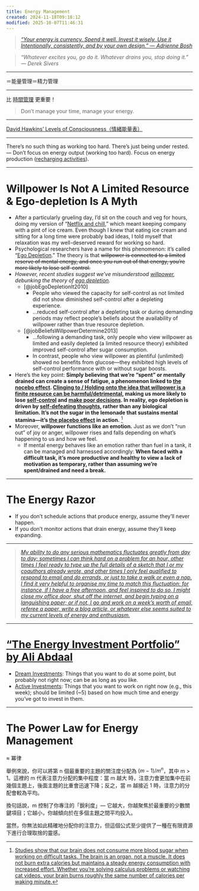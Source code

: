 ```yaml
---
title: Energy Management
created: 2024-11-18T09:18:12
modified: 2025-10-07T11:46:31
---
```


> _[“Your energy is currency. Spend it well. Invest it wisely. Use it Intentionally, consistently, and by your own design.” — Adrienne Bosh](https://x.com/MrsAdrienneBosh/status/988908563232796672)_

> _“Whatever excites you, go do it. Whatever drains you, stop doing it.” — Derek Sivers_

---

＝能量管理＝精力管理

---

比 [時間管理](Time%20Management.md) 更重要！

> Don’t manage your time, manage your energy.

---

[David Hawkins’ Levels of Consciousness（情緒能量表）](https://www.google.com/search?q=David%20Hawkins%27%20Levels%20of%20Consciousness)

---

There’s no such thing as working too hard. There’s just being under rested. — Don’t focus on energy output (working too hard). Focus on energy production ([recharging activities](rest,%20reset,%20relax,%20recharge.md)).

---

# Willpower Is Not A Limited Resource \& Ego-depletion Is A Myth

* After a particularly grueling day, I’d sit on the couch and veg for hours, doing my version of “[Netflix and chill](https://en.wikipedia.org/wiki/Netflix_and_chill),” which meant keeping company with a pint of ice cream. Even though I knew that eating ice cream and sitting for a long time were probably bad ideas, I told myself that relaxation was my well-deserved reward for working so hard.
* Psychological researchers have a name for this phenomenon: it’s called “[Ego Depletion](https://www.nirandfar.com/ego-depletion/).” The theory is that ~~willpower is connected to a limited reserve of mental energy, and once you run out of that energy, you’re more likely to lose self-control.~~
* _However, recent studies suggest we’ve misunderstood [willpower](Do%20not%20use%20your%20willpower%20unless%20you%20absolutely%20have%20to.md), debunking the theory of [ego depletion](https://en.wikipedia.org/wiki/Ego_depletion)._
	* [@jobEgoDepletionIt2010]
		* People who viewed the capacity for self-control as not limited did not show diminished self-control after a depleting experience.
		* …reduced self-control after a depleting task or during demanding periods may reflect people’s beliefs about the availability of willpower rather than true resource depletion.
	* [@jobBeliefsWillpowerDetermine2013]
		* …following a demanding task, only people who view willpower as limited and easily depleted (a limited resource theory) exhibited improved self-control after sugar consumption.
		* In contrast, people who view willpower as plentiful (unlimited) showed no benefits from glucose—they exhibited high levels of self-control performance with or without sugar boosts.
* Here’s the key point: **Simply believing that we’re “spent” or mentally drained can create a sense of fatigue, a phenomenon linked to [the nocebo effect](https://en.wikipedia.org/wiki/Nocebo). [Clinging to / Holding onto the idea that willpower is a finite resource can be harmful/detrimental](push-your-limits.md), making us more likely to lose [self-control](discipline-equals-freedom.md) and [make poor decisions](decision-making.md). In reality, ego depletion is driven by [self-defeating thoughts](negative-thoughts-and-emotions.md), rather than any biological limitation. It’s not the sugar in the lemonade that sustains mental stamina—it’s [the placebo effect](https://en.wikipedia.org/wiki/Placebo) in action.** [^1]
* Moreover, **willpower functions like an emotion.** Just as we don’t “run out” of joy or anger, willpower rises and falls depending on what’s happening to us and how we feel.
	* If mental energy behaves like an emotion rather than fuel in a tank, it can be managed and harnessed accordingly: **When faced with a difficult task, it’s more productive and healthy to view a lack of motivation as temporary, rather than assuming we’re spent/drained and need a break.**

---

# The Energy Razor

* If you don’t schedule actions that produce energy, assume they’ll never happen.
* If you don’t monitor actions that drain energy, assume they’ll keep expanding.

---

> _[My ability to do any serious mathematics fluctuates greatly from day to day; sometimes I can think hard on a problem for an hour, other times I feel ready to type up the full details of a sketch that I or my coauthors already wrote, and other times I only feel qualified to respond to email and do errands, or just to take a walk or even a nap. I find it very helpful to organise my time to match this fluctuation: for instance, if I have a free afternoon, and feel inspired to do so, I might close my office door, shut off the internet, and begin typing on a languishing paper; or if not, I go and work on a week’s worth of email, referee a paper, write a blog article, or whatever else seems suited to my current levels of energy and enthusiasm.](https://terrytao.wordpress.com/2008/08/07/on-time-management/)_

---

# [“The Energy Investment Portfolio” by Ali Abdaal](https://aliabdaal.com/newsletter/the-energy-investment-portfolio/)

* <u>Dream Investments</u>: Things that you want to do at some point, but probably not right now; can be as long as you like.
* <u>Active Investments</u>: Things that you want to work on right now (e.g., this week); should be limited (~5) based on how much time and energy you’ve got to invest in them.

---

# The Power Law for Energy Management

≈ 冪律

舉例來說，你可以將第 n 個最重要的主題的關注度分配為 $(m-1)/m^n$，其中 m > 1。這裡的 m 代表注意力分配的集中程度：當 m 越大 時，注意力會更加集中在前幾個主題上，後面主題的比重會迅速下降；反之，當 m 越接近 1 時，注意力的分配會較為平均。

換句話說，m 控制了你專注的「銳利度」— 它越大，你越聚焦於最重要的少數關鍵項目；它越小，你越傾向於在多個主題之間平均投入。

當然，你無法如此精確地分配你的注意力，但這個公式至少提供了一種在有限資源下進行合理取捨的靈感。

[^1]: [Studies show that our brain does not consume more blood sugar when working on difficult tasks. The brain is an organ, not a muscle. It does not burn extra calories but maintains a steady energy consumption with increased effort. Whether you’re solving calculus problems or watching cat videos, your brain burns roughly the same number of calories per waking minute.](https://www.scientificamerican.com/article/thinking-hard-calories/)
